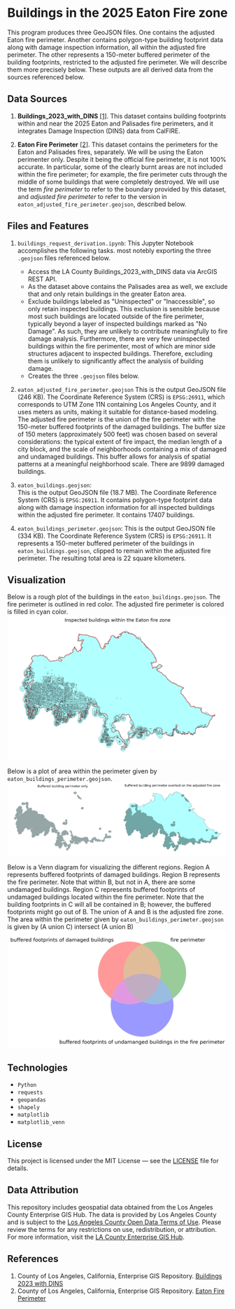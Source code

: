 # Buildings in the 2025 Eaton Fire zone
This program produces three GeoJSON files.  One contains the adjusted Eaton fire perimeter.  Another contains polygon-type building footprint data along with damage inspection information, all within the adjusted fire perimeter. The other represents a 150-meter buffered perimeter of the building footprints, restricted to the adjusted fire perimeter.  We will describe them more precisely below.  These outputs are all derived data from the sources referenced below.

## Data Sources
1. **Buildings_2023_with_DINS** [[1]](#1).
This dataset contains building footprints within and near the 2025 Eaton and Palisades fire perimeters, and it integrates Damage Inspection (DINS) data from CalFIRE.

2. **Eaton Fire Perimeter**  [[2]](#2).
  This dataset contains the perimeters for the Eaton and Palisades fires, separately.  We will be using the Eaton perimenter only.  Despite it being the official fire perimeter, it is not 100% accurate.  In particular, some of the clearly burnt areas are not included within the fire perimeter; for example, the fire perimeter cuts through the middle of some buildings that were completely destroyed. We will use the term *fire perimeter* to refer to the boundary provided by this dataset, and *adjusted fire perimeter* to refer to the version in `eaton_adjusted_fire_perimeter.geojson`, described below.
   
## Files and Features
1. `buildings_request_derivation.ipynb`:
  This Jupyter Notebook accomplishes the following tasks. most notebly exporting the three `.geojson` files referenced below.
    - Access the LA County Buildings_2023_with_DINS data via ArcGIS REST API.
    - As the dataset above contains the Palisades area as well, we exclude that and only retain buildings in the greater Eaton area.
    - Exclude buildings labeled as "Uninspected" or "Inaccessible", so only retain inspected buildings.  This exclusion is sensible because most such buildings are located outside of the fire perimeter, typically beyond a layer of inspected buildings marked as "No Damage".  As such, they are unlikely to contribute meaningfully to fire damage analysis.  Furthermore, there are very few uninspected buildings within the fire perimenter, most of which are minor side structures adjacent to inspected buildings. Therefore, excluding them is unlikely to significantly affect the analysis of building damage.
    - Creates the three `.geojson` files below.
      
2. `eaton_adjusted_fire_perimeter.geojson`
    This is the output GeoJSON file (246 KB). The Coordinate Reference System (CRS) is `EPSG:26911`, which corresponds to UTM Zone 11N containing Los Angeles County, and it uses meters as units, making it suitable for distance-based modeling.  The adjusted fire perimeter is the union of the fire perimeter with the 150-meter buffered footprints of the damaged buildings. The buffer size of 150 meters (approximately 500 feet) was chosen based on several considerations: the typical extent of fire impact, the median length of a city block, and the scale of neighborhoods containing a mix of damaged and undamaged buildings. This buffer allows for analysis of spatial patterns at a meaningful neighborhood scale. There are 9899 damaged buildings. 

3. `eaton_buildings.geojson`:  
  This is the output GeoJSON file (18.7 MB). The Coordinate Reference System (CRS) is `EPSG:26911`.  It contains polygon-type footprint data along with damage inspection information for all inspected buildings within the adjusted fire perimeter.  It contains 17407 buildings.

4. `eaton_buildings_perimeter.geojson`:
     This is the output GeoJSON file (334 KB). The Coordinate Reference System (CRS) is `EPSG:26911`.  It represents a 150-meter buffered perimeter of the buildings in `eaton_buildings.geojson`, clipped to remain within the adjusted fire perimeter.  The resulting total area is 22 square kilometers.

## Visualization
Below is a rough plot of the buildings in the `eaton_buildings.geojson`. The fire perimeter is outlined in red color.  The adjusted fire perimeter is colored is filled in cyan color.  
![Alt text](rough_plot.png)

Below is a plot of area within the perimeter given by `eaton_buildings_perimeter.geojson`.  
![Alt_text](building_perimeter.png)

Below is a Venn diagram for visualizing the different regions. Region A represents buffered footprints of damaged buildings.  Region B represents the fire perimeter.  Note that within B, but not in A, there are some undamaged buildings.  Region C represents buffered footprints of undamaged buildings located within the fire perimeter.  Note that the building footprints in C will all be contained in B; however, the buffered footprints might go out of B.  The union of A and B is the adjusted fire zone.  The area within the perimeter given by `eaton_buildings_perimeter.geojson` is given by (A union C) intersect (A union B)
![Alt_text](regions_venn_diagram.png)


  
## Technologies
-  `Python`
-  `requests`
- `geopandas`
- `shapely`
- `matplotlib`
- `matplotlib_venn`


## License
This project is licensed under the MIT License — see the [LICENSE](LICENSE) file for details.

## Data Attribution

This repository includes geospatial data obtained from the Los Angeles County Enterprise GIS Hub. The data is provided by Los Angeles County and is subject to the [Los Angeles County Open Data Terms of Use](https://egis-lacounty.hub.arcgis.com/pages/terms-of-use). Please review the terms for any restrictions on use, redistribution, or attribution. For more information, visit the [LA County Enterprise GIS Hub](https://egis-lacounty.hub.arcgis.com/).


## References
1. <a id="1"></a> County of Los Angeles, California, Enterprise GIS Repository. [Buildings 2023 with DINS](https://services.arcgis.com/RmCCgQtiZLDCtblq/ArcGIS/rest/services/Buildings_2023_with_DINS/FeatureServer/4)
2. <a id="2"></a> County of Los Angeles, California, Enterprise GIS Repository. [Eaton Fire Perimeter](https://egis-lacounty.hub.arcgis.com/maps/ad51845ea5fb4eb483bc2a7c38b2370c/about)


